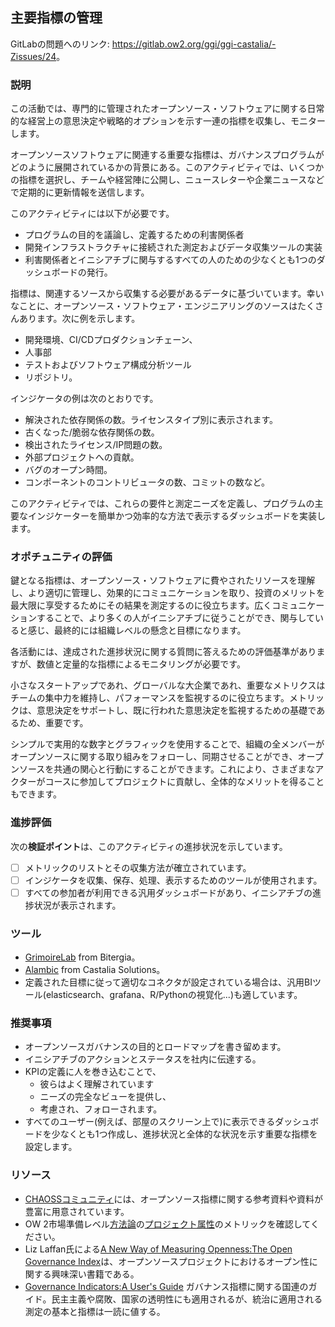 ## 主要指標の管理

GitLabの問題へのリンク: <https://gitlab.ow2.org/ggi/ggi-castalia/-Zissues/24>。

### 説明

この活動では、専門的に管理されたオープンソース・ソフトウェアに関する日常的な経営上の意思決定や戦略的オプションを示す一連の指標を収集し、モニターします。

オープンソースソフトウェアに関連する重要な指標は、ガバナンスプログラムがどのように展開されているかの背景にある。このアクティビティでは、いくつかの指標を選択し、チームや経営陣に公開し、ニュースレターや企業ニュースなどで定期的に更新情報を送信します。

このアクティビティには以下が必要です。
* プログラムの目的を議論し、定義するための利害関係者
* 開発インフラストラクチャに接続された測定およびデータ収集ツールの実装
* 利害関係者とイニシアチブに関与するすべての人のための少なくとも1つのダッシュボードの発行。

指標は、関連するソースから収集する必要があるデータに基づいています。幸いなことに、オープンソース・ソフトウェア・エンジニアリングのソースはたくさんあります。次に例を示します。
* 開発環境、CI/CDプロダクションチェーン、
* 人事部
* テストおよびソフトウェア構成分析ツール
* リポジトリ。

インジケータの例は次のとおりです。

* 解決された依存関係の数。ライセンスタイプ別に表示されます。
* 古くなった/脆弱な依存関係の数。
* 検出されたライセンス/IP問題の数。
* 外部プロジェクトへの貢献。
* バグのオープン時間。
* コンポーネントのコントリビュータの数、コミットの数など。

このアクティビティでは、これらの要件と測定ニーズを定義し、プログラムの主要なインジケーターを簡単かつ効率的な方法で表示するダッシュボードを実装します。


### オポチュニティの評価

鍵となる指標は、オープンソース・ソフトウェアに費やされたリソースを理解し、より適切に管理し、効果的にコミュニケーションを取り、投資のメリットを最大限に享受するためにその結果を測定するのに役立ちます。広くコミュニケーションすることで、より多くの人がイニシアチブに従うことができ、関与していると感じ、最終的には組織レベルの懸念と目標になります。

各活動には、達成された進捗状況に関する質問に答えるための評価基準がありますが、数値と定量的な指標によるモニタリングが必要です。

小さなスタートアップであれ、グローバルな大企業であれ、重要なメトリクスはチームの集中力を維持し、パフォーマンスを監視するのに役立ちます。メトリックは、意思決定をサポートし、既に行われた意思決定を監視するための基礎であるため、重要です。

シンプルで実用的な数字とグラフィックを使用することで、組織の全メンバーがオープンソースに関する取り組みをフォローし、同期させることができ、オープンソースを共通の関心と行動にすることができます。これにより、さまざまなアクターがコースに参加してプロジェクトに貢献し、全体的なメリットを得ることもできます。

### 進捗評価

次の**検証ポイント**は、このアクティビティの進捗状況を示しています。

- [ ] メトリックのリストとその収集方法が確立されています。
- [ ] インジケータを収集、保存、処理、表示するためのツールが使用されます。
- [ ] すべての参加者が利用できる汎用ダッシュボードがあり、イニシアチブの進捗状況が表示されます。

### ツール

* [GrimoireLab](https://chaoss.github.io/grimoirelab) from Bitergia。
* [Alambic](https://alambic.io) from Castalia Solutions。
* 定義された目標に従って適切なコネクタが設定されている場合は、汎用BIツール(elasticsearch、grafana、R/Pythonの視覚化...)も適しています。

### 推奨事項

* オープンソースガバナンスの目的とロードマップを書き留めます。
* イニシアチブのアクションとステータスを社内に伝達する。
* KPIの定義に人を巻き込むことで、
  - 彼らはよく理解されています
  - ニーズの完全なビューを提供し、
  - 考慮され、フォローされます。
* すべてのユーザー(例えば、部屋のスクリーン上で)に表示できるダッシュボードを少なくとも1つ作成し、進捗状況と全体的な状況を示す重要な指標を設定します。

### リソース
* [CHAOSSコミュニティ](https://chaoss.community/)には、オープンソース指標に関する参考資料や資料が豊富に用意されています。
* OW 2市場準備レベル[方法論](https://www.ow2.org/view/MRL/Overview)の[プロジェクト属性](https://www.ow2.org/view/MRL/Stage2-ProjectAttributes)のメトリックを確認してください。
* Liz Laffan氏による[A New Way of Measuring Openness:The Open Governance Index](https://timreview.ca/article/512)は、オープンソースプロジェクトにおけるオープン性に関する興味深い書籍である。
* [Governance Indicators:A User's Guide](https://www.un.org/ruleoflaw/files/Governance%20Indicators_A%20Users%20Guide.pdf) ガバナンス指標に関する国連のガイド。民主主義や腐敗、国家の透明性にも適用されるが、統治に適用される測定の基本と指標は一読に値する。
